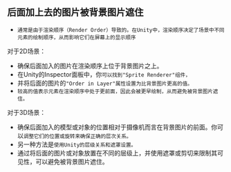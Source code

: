 ## 后面加上去的图片被背景图片遮住
* `通常是由于渲染顺序（Render Order）导致的。在Unity中，渲染顺序决定了场景中不同元素的绘制顺序，从而影响它们在屏幕上的显示顺序`

对于2D场景：
* 确保后面加入的图片在渲染顺序上位于背景图片之上。
* 在Unity的Inspector面板中，你`可以找到"Sprite Renderer"组件，`
* 并将后面的图片的`"Order in Layer"属性设置为比背景图片更高的值。`
* `较高的值表示元素在渲染顺序中处于更前面，因此会被更早绘制，从而避免被背景图片遮住。`

对于3D场景：
* 确保后面加入的模型或对象的位置相对于摄像机而言在背景图片的前面。你可以`调整它们的位置或旋转来确保正确的层次关系。`
* 另一种方法是`使用Unity的层级关系和遮罩设置。`
* 通过将后面的图片或对象放置在不同的层级上，并使用遮罩或剪切来限制其可见性，可以避免被背景图片遮住。



